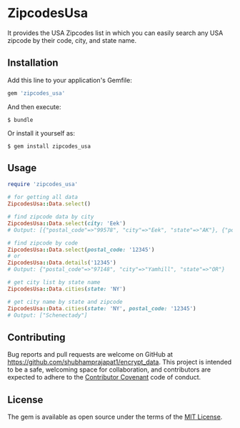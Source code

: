 # ZipcodesUsa

It provides the USA Zipcodes list in which you can easily search any USA zipcode by their code, city, and state name.

## Installation

Add this line to your application's Gemfile:

```ruby
gem 'zipcodes_usa'
```

And then execute:

    $ bundle

Or install it yourself as:

    $ gem install zipcodes_usa

## Usage
```ruby
require 'zipcodes_usa'

# for getting all data
ZipcodesUsa::Data.select()

# find zipcode data by city
ZipcodesUsa::Data.select(city: 'Eek')
# Output: [{"postal_code"=>"99578", "city"=>"Eek", "state"=>"AK"}, {"postal_code"=>"99578", "city"=>"Eek", "state"=>"AK"}]

# find zipcode by code
ZipcodesUsa::Data.select(postal_code: '12345')
# or
ZipcodesUsa::Data.details('12345')
# Output: {"postal_code"=>"97148", "city"=>"Yamhill", "state"=>"OR"} 

# get city list by state name
ZipcodesUsa::Data.cities(state: 'NY')

# get city name by state and zipcode
ZipcodesUsa::Data.cities(state: 'NY', postal_code: '12345')
# Output: ["Schenectady"]
```

## Contributing

Bug reports and pull requests are welcome on GitHub at https://github.com/shubhamprajapat1/encrypt_data. This project is intended to be a safe, welcoming space for collaboration, and contributors are expected to adhere to the [Contributor Covenant](http://contributor-covenant.org) code of conduct.

## License

The gem is available as open source under the terms of the [MIT License](https://opensource.org/licenses/MIT).
